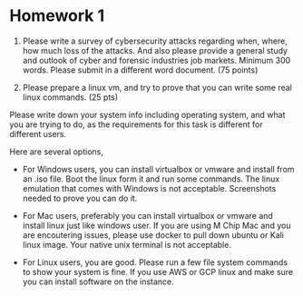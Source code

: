 # Homework 1

1. Please write a survey of cybersecurity attacks regarding when, where, how much loss of the attacks. And also please provide a general study and outlook of cyber and forensic industries job markets. Minimum 300 words. Please submit in a different word document. (75 points)

2. Please prepare a linux vm, and try to prove that you can write some real linux commands. (25 pts)

Please write down your system info including operating system, and what you are trying to do, as the requirements for this task is different for different users.

Here are several options,

* For Windows users, you can install virtualbox or vmware and install from an .iso file. Boot the linux form it and run some commands. The linux emulation that comes with Windows is not acceptable. Screenshots needed to prove you can do it.

* For Mac users, preferably you can install virtualbox or vmware and install linux just like windows user. If you are using M Chip Mac and you are encoutering issues, please use docker to pull down ubuntu or Kali linux image. Your native unix terminal is not acceptable.

* For Linux users, you are good. Please run a few file system commands to show your system is fine. If you use AWS or GCP linux and make sure you can install software on the instance.